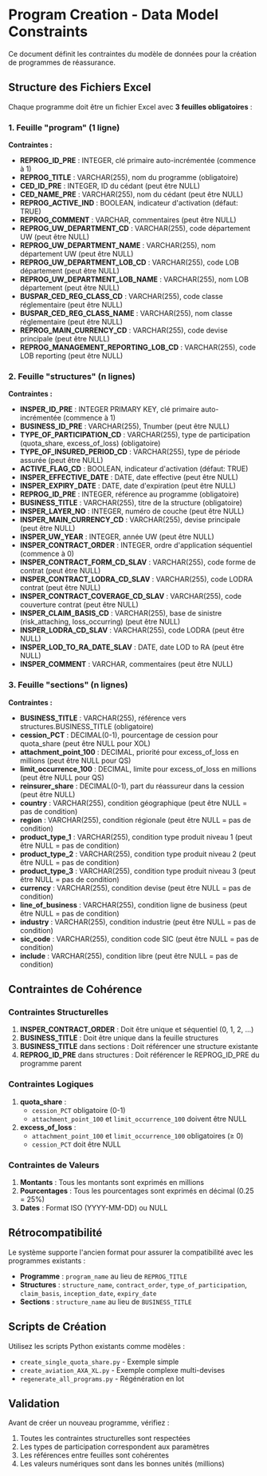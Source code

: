 # Program Creation - Data Model Constraints

Ce document définit les contraintes du modèle de données pour la création de programmes de réassurance.

## Structure des Fichiers Excel

Chaque programme doit être un fichier Excel avec **3 feuilles obligatoires** :

### 1. Feuille "program" (1 ligne)
**Contraintes :**
- **REPROG_ID_PRE** : INTEGER, clé primaire auto-incrémentée (commence à 1)
- **REPROG_TITLE** : VARCHAR(255), nom du programme (obligatoire)
- **CED_ID_PRE** : INTEGER, ID du cédant (peut être NULL)
- **CED_NAME_PRE** : VARCHAR(255), nom du cédant (peut être NULL)
- **REPROG_ACTIVE_IND** : BOOLEAN, indicateur d'activation (défaut: TRUE)
- **REPROG_COMMENT** : VARCHAR, commentaires (peut être NULL)
- **REPROG_UW_DEPARTMENT_CD** : VARCHAR(255), code département UW (peut être NULL)
- **REPROG_UW_DEPARTMENT_NAME** : VARCHAR(255), nom département UW (peut être NULL)
- **REPROG_UW_DEPARTMENT_LOB_CD** : VARCHAR(255), code LOB département (peut être NULL)
- **REPROG_UW_DEPARTMENT_LOB_NAME** : VARCHAR(255), nom LOB département (peut être NULL)
- **BUSPAR_CED_REG_CLASS_CD** : VARCHAR(255), code classe réglementaire (peut être NULL)
- **BUSPAR_CED_REG_CLASS_NAME** : VARCHAR(255), nom classe réglementaire (peut être NULL)
- **REPROG_MAIN_CURRENCY_CD** : VARCHAR(255), code devise principale (peut être NULL)
- **REPROG_MANAGEMENT_REPORTING_LOB_CD** : VARCHAR(255), code LOB reporting (peut être NULL)

### 2. Feuille "structures" (n lignes)
**Contraintes :**
- **INSPER_ID_PRE** : INTEGER PRIMARY KEY, clé primaire auto-incrémentée (commence à 1)
- **BUSINESS_ID_PRE** : VARCHAR(255), Tnumber (peut être NULL)
- **TYPE_OF_PARTICIPATION_CD** : VARCHAR(255), type de participation (quota_share, excess_of_loss) (obligatoire)
- **TYPE_OF_INSURED_PERIOD_CD** : VARCHAR(255), type de période assurée (peut être NULL)
- **ACTIVE_FLAG_CD** : BOOLEAN, indicateur d'activation (défaut: TRUE)
- **INSPER_EFFECTIVE_DATE** : DATE, date effective (peut être NULL)
- **INSPER_EXPIRY_DATE** : DATE, date d'expiration (peut être NULL)
- **REPROG_ID_PRE** : INTEGER, référence au programme (obligatoire)
- **BUSINESS_TITLE** : VARCHAR(255), titre de la structure (obligatoire)
- **INSPER_LAYER_NO** : INTEGER, numéro de couche (peut être NULL)
- **INSPER_MAIN_CURRENCY_CD** : VARCHAR(255), devise principale (peut être NULL)
- **INSPER_UW_YEAR** : INTEGER, année UW (peut être NULL)
- **INSPER_CONTRACT_ORDER** : INTEGER, ordre d'application séquentiel (commence à 0)
- **INSPER_CONTRACT_FORM_CD_SLAV** : VARCHAR(255), code forme de contrat (peut être NULL)
- **INSPER_CONTRACT_LODRA_CD_SLAV** : VARCHAR(255), code LODRA contrat (peut être NULL)
- **INSPER_CONTRACT_COVERAGE_CD_SLAV** : VARCHAR(255), code couverture contrat (peut être NULL)
- **INSPER_CLAIM_BASIS_CD** : VARCHAR(255), base de sinistre (risk_attaching, loss_occurring) (peut être NULL)
- **INSPER_LODRA_CD_SLAV** : VARCHAR(255), code LODRA (peut être NULL)
- **INSPER_LOD_TO_RA_DATE_SLAV** : DATE, date LOD to RA (peut être NULL)
- **INSPER_COMMENT** : VARCHAR, commentaires (peut être NULL)

### 3. Feuille "sections" (n lignes)
**Contraintes :**
- **BUSINESS_TITLE** : VARCHAR(255), référence vers structures.BUSINESS_TITLE (obligatoire)
- **cession_PCT** : DECIMAL(0-1), pourcentage de cession pour quota_share (peut être NULL pour XOL)
- **attachment_point_100** : DECIMAL, priorité pour excess_of_loss en millions (peut être NULL pour QS)
- **limit_occurrence_100** : DECIMAL, limite pour excess_of_loss en millions (peut être NULL pour QS)
- **reinsurer_share** : DECIMAL(0-1), part du réassureur dans la cession (peut être NULL)
- **country** : VARCHAR(255), condition géographique (peut être NULL = pas de condition)
- **region** : VARCHAR(255), condition régionale (peut être NULL = pas de condition)
- **product_type_1** : VARCHAR(255), condition type produit niveau 1 (peut être NULL = pas de condition)
- **product_type_2** : VARCHAR(255), condition type produit niveau 2 (peut être NULL = pas de condition)
- **product_type_3** : VARCHAR(255), condition type produit niveau 3 (peut être NULL = pas de condition)
- **currency** : VARCHAR(255), condition devise (peut être NULL = pas de condition)
- **line_of_business** : VARCHAR(255), condition ligne de business (peut être NULL = pas de condition)
- **industry** : VARCHAR(255), condition industrie (peut être NULL = pas de condition)
- **sic_code** : VARCHAR(255), condition code SIC (peut être NULL = pas de condition)
- **include** : VARCHAR(255), condition libre (peut être NULL = pas de condition)

## Contraintes de Cohérence

### Contraintes Structurelles
1. **INSPER_CONTRACT_ORDER** : Doit être unique et séquentiel (0, 1, 2, ...)
2. **BUSINESS_TITLE** : Doit être unique dans la feuille structures
3. **BUSINESS_TITLE** dans sections : Doit référencer une structure existante
4. **REPROG_ID_PRE** dans structures : Doit référencer le REPROG_ID_PRE du programme parent

### Contraintes Logiques
1. **quota_share** : 
   - `cession_PCT` obligatoire (0-1)
   - `attachment_point_100` et `limit_occurrence_100` doivent être NULL
2. **excess_of_loss** :
   - `attachment_point_100` et `limit_occurrence_100` obligatoires (≥ 0)
   - `cession_PCT` doit être NULL

### Contraintes de Valeurs
1. **Montants** : Tous les montants sont exprimés en millions
2. **Pourcentages** : Tous les pourcentages sont exprimés en décimal (0.25 = 25%)
3. **Dates** : Format ISO (YYYY-MM-DD) ou NULL

## Rétrocompatibilité

Le système supporte l'ancien format pour assurer la compatibilité avec les programmes existants :
- **Programme** : `program_name` au lieu de `REPROG_TITLE`
- **Structures** : `structure_name`, `contract_order`, `type_of_participation`, `claim_basis`, `inception_date`, `expiry_date`
- **Sections** : `structure_name` au lieu de `BUSINESS_TITLE`

## Scripts de Création

Utilisez les scripts Python existants comme modèles :
- `create_single_quota_share.py` - Exemple simple
- `create_aviation_AXA_XL.py` - Exemple complexe multi-devises
- `regenerate_all_programs.py` - Régénération en lot

## Validation

Avant de créer un nouveau programme, vérifiez :
1. Toutes les contraintes structurelles sont respectées
2. Les types de participation correspondent aux paramètres
3. Les références entre feuilles sont cohérentes
4. Les valeurs numériques sont dans les bonnes unités (millions)